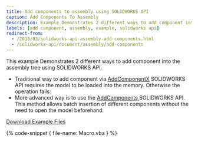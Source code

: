 ```yaml
---
title: Add components to assembly using SOLIDWORKS API
caption: Add Components To Assembly
description: Example Demonstrates 2 different ways to add component into the assembly tree (single component add or batch adding)
labels: [add component, assembly, example, solidworks api]
redirect-from:
  - /2018/03/solidworks-api-assembly-add-components.html
  - /solidworks-api/document/assembly/add-components
---
```

This example Demonstrates 2 different ways to add component into the assembly tree using SOLIDWORKS API.

* Traditional way to add component via [AddComponentX](http://help.solidworks.com/2015/english/api/sldworksapi/SOLIDWORKS.Interop.sldworks~SOLIDWORKS.Interop.sldworks.IAssemblyDoc~AddComponent5.html) SOLIDWORKS API requires the model to be loaded into the memory. Otherwise the operation fails.
* More advanced way is to use the [AddComponents ](http://help.solidworks.com/2012/english/api/sldworksapi/SolidWorks.Interop.sldworks~SolidWorks.Interop.sldworks.IAssemblyDoc~AddComponents3.html) SOLIDWORKS API. This method allows batch insertion of different components without the need to open the model beforehand.

[Download Example Files](parts.zip)

{% code-snippet { file-name: Macro.vba } %}